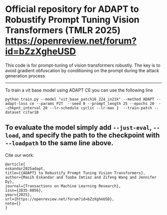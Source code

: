 # Official repository for ADAPT to Robustify Prompt Tuning Vision Transformers (TMLR 2025) <a>https://openreview.net/forum?id=bZzXgheUSD</a>

This code is for prompt-tuning of vision transformers robustly. The key is to avoid gradient obfuscation by conditioning on the prompt during the attack generation process

-------
To train a vit base model using ADAPT CE you can use the following line 
```
python train.py --model "vit_base_patch16_224_in21k" --method ADAPT --adapt-loss ce --params P2T  --seed 0 --prompt_length 25 --epochs 20  --chkpnt_interval 20 --lr-schedule cyclic --lr-max 1  --train-patch --dataset cifar10
```
To evaluate the model simply add `--just-eval`, `--load`, and specify the path to the checkpoint with `--loadpath` to the same line above.
-------
Cite our work:
```
@article{
eskandar2025adapt,
title={{ADAPT} to Robustify Prompt Tuning Vision Transformers},
author={Masih Eskandar and Tooba Imtiaz and Zifeng Wang and Jennifer Dy},
journal={Transactions on Machine Learning Research},
issn={2835-8856},
year={2025},
url={https://openreview.net/forum?id=bZzXgheUSD},
note={}
}
```
